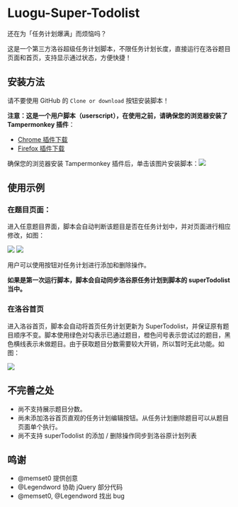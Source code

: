 # Luogu-Super-Todolist

还在为「任务计划爆满」而烦恼吗？

这是一个第三方洛谷超级任务计划脚本，不限任务计划长度，直接运行在洛谷题目页面和首页，支持显示通过状态，方便快捷！

## 安装方法

请不要使用 GitHub 的 `Clone or download` 按钮安装脚本！

**注意：这是一个用户脚本（userscript），在使用之前，请确保您的浏览器安装了 Tampermonkey 插件**：
- [Chrome 插件下载](https://chrome.google.com/webstore/detail/tampermonkey/dhdgffkkebhmkfjojejmpbldmpobfkfo)
- [Firefox 插件下载](https://addons.mozilla.org/zh-CN/firefox/addon/tampermonkey/)

确保您的浏览器安装 Tampermonkey 插件后，单击该图片安装脚本：[![](https://s2.ax1x.com/2019/02/10/kaCnRU.png)](https://greasyfork.org/zh-CN/scripts/377607-%E6%B4%9B%E8%B0%B7%E8%B6%85%E7%BA%A7%E4%BB%BB%E5%8A%A1%E8%AE%A1%E5%88%92-%E7%AC%AC%E4%B8%89%E6%96%B9)

## 使用示例

### 在题目页面：

进入任意题目界面，脚本会自动判断该题目是否在任务计划中，并对页面进行相应修改，如图：

![](https://s2.ax1x.com/2019/02/10/ka96v4.png) ![](https://s2.ax1x.com/2019/02/10/ka92r9.png)

用户可以使用按钮对任务计划进行添加和删除操作。

**如果是第一次运行脚本，脚本会自动同步洛谷原任务计划到脚本的 superTodolist 当中。**

### 在洛谷首页

进入洛谷首页，脚本会自动将首页任务计划更新为 SuperTodolist，并保证原有题目顺序不变。脚本使用绿色对勾表示已通过题目，橙色问号表示尝试过的题目，黑色横线表示未做题目。由于获取题目分数需要较大开销，所以暂时无此功能。如图：

![](https://s2.ax1x.com/2019/02/10/ka9bKH.png)

## 不完善之处

- 尚不支持展示题目分数。
- 尚未添加洛谷首页直观的任务计划编辑按钮。从任务计划删除题目可以从题目页面单个执行。
- 尚不支持 superTodolist 的添加 / 删除操作同步到洛谷原计划列表

## 鸣谢

- @memset0 提供创意
- @Legendword 协助 jQuery 部分代码
- @memset0, @Legendword 找出 bug